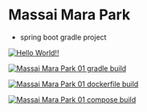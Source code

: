 # Massai Mara Park

+ spring boot gradle project

[![Hello World!!](https://github.com/Jordan0216/massai_mara_park01/actions/workflows/01helloworld.yaml/badge.svg)](https://github.com/Jordan0216/massai_mara_park01/actions/workflows/01helloworld.yaml)

[![Massai Mara Park 01 gradle build](https://github.com/Jordan0216/massai_mara_park01/actions/workflows/02mmpark01_gradle_build.yaml/badge.svg)](https://github.com/Jordan0216/massai_mara_park01/actions/workflows/02mmpark01_gradle_build.yaml)

[![Massai Mara Park 01 dockerfile build](https://github.com/Jordan0216/massai_mara_park01/actions/workflows/03mmpark01_dockerfile.yaml/badge.svg)](https://github.com/Jordan0216/massai_mara_park01/actions/workflows/03mmpark01_dockerfile.yaml)

[![Massai Mara Park 01 compose build](https://github.com/Jordan0216/massai_mara_park01/actions/workflows/04mmpark01_compose_build.yaml/badge.svg)](https://github.com/Jordan0216/massai_mara_park01/actions/workflows/04mmpark01_compose_build.yaml)
